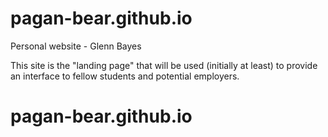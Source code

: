# pagan-bear.github.io
Personal website - Glenn Bayes

This site is the "landing page" that will be used (initially at least) to provide an interface to fellow students and potential employers.
# pagan-bear.github.io
